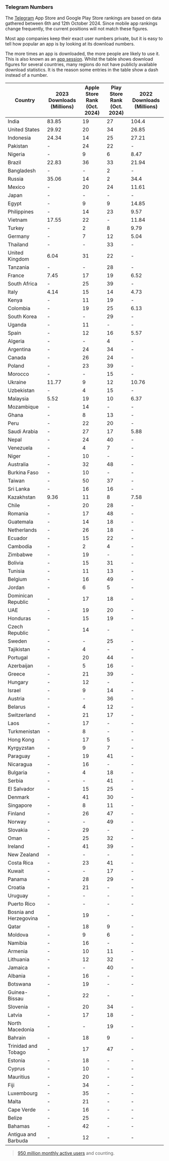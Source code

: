 ### Telegram Numbers

The [Telegram](https://telegram.org/) App Store and Google Play Store rankings are based on data gathered between 6th and 12th October 2024. Since mobile app rankings change frequently, the current positions will not match these figures.

Most app companies keep their exact user numbers private, but it is easy to tell how popular an app is by looking at its download numbers.

The more times an app is downloaded, the more people are likely to use it. This is also known as an [app session](https://www.singular.net/glossary/app-session/). Whilst the table shows download figures for several countries, many regions do not have publicly available download statistics. It is the reason some entries in the table show a dash instead of a number.

| Country | 2023 Downloads (Millions) | Apple Store Rank (Oct. 2024) | Play Store Rank (Oct. 2024) | 2022 Downloads (Millions) |
|----------|------------------|-----------------|----------------|------------------|
| India | 83.85 | 19 | 27 | 104.4 |
| United States | 29.92 | 20 | 34 | 26.85 |
| Indonesia | 24.34 | 14 | 25 | 27.21 |
| Pakistan | - | 24 | 22 | - |
| Nigeria | - | 9 | 6 | 8.47 |
| Brazil | 22.83 | 36 | 33 | 21.94 |
| Bangladesh | - | - | 2 | - |
| Russia | 35.06 | 14 | 2 | 34.4 |
| Mexico | - | 20 | 24 | 11.61 |
| Japan | - | - | - | - |
| Egypt | - | 9 | 9 | 14.85 |
| Philippines | - | 14 | 23 | 9.57 |
| Vietnam | 17.55 | 22 | - | 11.84 |
| Turkey | - | 2 | 8 | 9.79 |
| Germany | - | 7 | 12 | 5.04 |
| Thailand | - | - | 33 | - |
| United Kingdom | 6.04 | 31 | 22 | - |
| Tanzania | - | - | 28 | - |
| France | 7.45 | 17 | 19 | 6.52 |
| South Africa | - | 25 | 39 | - |
| Italy | 4.14 | 15 | 14 | 4.73 |
| Kenya | - | 11 | 19 | - |
| Colombia | - | 19 | 25 | 6.13 |
| South Korea | - | - | 29 | - |
| Uganda | - | 11 | - | - |
| Spain | - | 12 | 16 | 5.57 |
| Algeria | - | - | 4 | - |
| Argentina | - | 24 | 34 | - |
| Canada | - | 26 | 24 | - |
| Poland | - | 23 | 39 | - |
| Morocco | - | - | 15 | - |
| Ukraine | 11.77 | 9 | 12 | 10.76 |
| Uzbekistan | - | 4 | 15 | - |
| Malaysia | 5.52 | 19 | 10 | 6.37 |
| Mozambique | - | 14 | - | - |
| Ghana | - | 8 | 13 | - |
| Peru | - | 22 | 20 | - |
| Saudi Arabia | - | 27 | 17 | 5.88 |
| Nepal | - | 24 | 40 | - |
| Venezuela | - | 4 | 7 | - |
| Niger | - | 10 | - | - |
| Australia | - | 32 | 48 | - |
| Burkina Faso | - | 10 | - | - |
| Taiwan | - | 50 | 37 | - |
| Sri Lanka | - | 16 | 16 | - |
| Kazakhstan | 9.36 | 11 | 8 | 7.58 |
| Chile | - | 20 | 28 | - |
| Romania | - | 17 | 48 | - |
| Guatemala | - | 14 | 18 | - |
| Netherlands | - | 26 | 18 | - |
| Ecuador | - | 15 | 22 | - |
| Cambodia | - | 2 | 4 | - |
| Zimbabwe | - | 19 | - | - |
| Bolivia | - | 15 | 31 | - |
| Tunisia | - | 11 | 13 | - |
| Belgium | - | 16 | 49 | - |
| Jordan | - | 6 | 5 | - |
| Dominican Republic | - | 17 | 18 | - |
| UAE | - | 19 | 20 | - |
| Honduras | - | 15 | 19 | - |
| Czech Republic | - | 14 | - | - |
| Sweden | - | - | 25 | - |
| Tajikistan | - | 4 | - | - |
| Portugal | - | 20 | 44 | - |
| Azerbaijan | - | 5 | 16 | - |
| Greece | - | 21 | 39 | - |
| Hungary | - | 12 | - | - |
| Israel | - | 9 | 14 | - |
| Austria | - | - | 36 | - |
| Belarus | - | 4 | 12 | - |
| Switzerland | - | 21 | 17 | - |
| Laos | - | 17 | - | - |
| Turkmenistan | - | 8 | - | - |
| Hong Kong | - | 17 | 5 | - |
| Kyrgyzstan | - | 9 | 7 | - |
| Paraguay | - | 19 | 41 | - |
| Nicaragua | - | 16 | - | - |
| Bulgaria | - | 4 | 18 | - |
| Serbia | - | - | 41 | - |
| El Salvador | - | 15 | 25 | - |
| Denmark | - | 41 | 30 | - |
| Singapore | - | 8 | 11 | - |
| Finland | - | 26 | 47 | - |
| Norway | - | - | 49 | - |
| Slovakia | - | 29 | - | - |
| Oman | - | 25 | 32 | - |
| Ireland | - | 41 | 39 | - |
| New Zealand | - | - | - | - |
| Costa Rica | - | 23 | 41 | - |
| Kuwait | - | - | 17 | - |
| Panama | - | 28 | 29 | - |
| Croatia | - | 21 | - | - |
| Uruguay | - | - | - | - |
| Puerto Rico | - | - | - | - |
| Bosnia and Herzegovina | - | 19 | - | - |
| Qatar | - | 18 | 9 | - |
| Moldova | - | 9 | 6 | - |
| Namibia | - | 16 | - | - |
| Armenia | - | 10 | 11 | - |
| Lithuania | - | 12 | 32 | - |
| Jamaica | - | - | 40 | - |
| Albania | - | 16 | - | - |
| Botswana | - | 19 | - | - |
| Guinea-Bissau | - | 22 | - | - |
| Slovenia | - | 20 | 34 | - |
| Latvia | - | 17 | 18 | - |
| North Macedonia | - | - | 19 | - |
| Bahrain | - | 18 | 9 | - |
| Trinidad and Tobago | - | 17 | 47 | - |
| Estonia | - | 18 | - | - |
| Cyprus | - | 10 | - | - |
| Mauritius | - | 20 | - | - |
| Fiji | - | 34 | - | - |
| Luxembourg | - | 35 | - | - |
| Malta | - | 21 | - | - |
| Cape Verde | - | 16 | - | - |
| Belize | - | 25 | - | - |
| Bahamas | - | 42 | - | - |
| Antigua and Barbuda | - | 12 | - | - |

> [950 million monthly active users](https://www.statista.com/statistics/234038/telegram-messenger-mau-users/) and counting.
